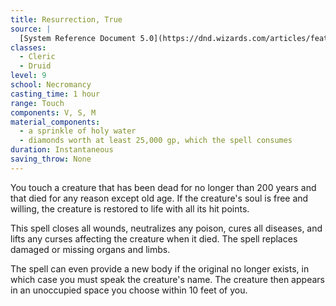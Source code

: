```yaml
---
title: Resurrection, True
source: |
  [System Reference Document 5.0](https://dnd.wizards.com/articles/features/systems-reference-document-srd)
classes:
  - Cleric
  - Druid
level: 9
school: Necromancy
casting_time: 1 hour
range: Touch
components: V, S, M
material_components:
  - a sprinkle of holy water
  - diamonds worth at least 25,000 gp, which the spell consumes
duration: Instantaneous
saving_throw: None
---
```


You touch a creature that has been dead for no longer than 200 years and that died for any reason except old age. If the creature's soul is free and willing, the creature is restored to life with all its hit points.

This spell closes all wounds, neutralizes any poison, cures all diseases, and lifts any curses affecting the creature when it died. The spell replaces damaged or missing organs and limbs.

The spell can even provide a new body if the original no longer exists, in which case you must speak the creature's name. The creature then appears in an unoccupied space you choose within 10 feet of you.
